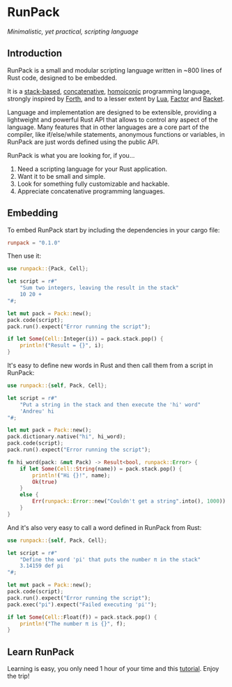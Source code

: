 # RunPack

_Minimalistic, yet practical, scripting language_

## Introduction

RunPack is a small and modular scripting language written in ~800 lines of Rust code, designed to be embedded.

It is a [stack-based](https://en.wikipedia.org/wiki/Stack-oriented_programming), [concatenative](https://en.wikipedia.org/wiki/Concatenative_programming_language), [homoiconic](https://en.wikipedia.org/wiki/Homoiconicity) programming language, strongly inspired by [Forth](https://en.wikipedia.org/wiki/Forth_(programming_language)), and to a lesser extent by [Lua](https://en.wikipedia.org/wiki/Lua_(programming_language)), [Factor](https://en.wikipedia.org/wiki/Factor_(programming_language)) and [Racket](https://en.wikipedia.org/wiki/Racket_(programming_language)).

Language and implementation are designed to be extensible, providing a lightweight and powerful Rust API that allows to control any aspect of the language. Many features that in other languages are a core part of the compiler, like if/else/while statements, anonymous functions or variables, in RunPack are just words defined using the public API.

RunPack is what you are looking for, if you...

1. Need a scripting language for your Rust application.
2. Want it to be small and simple.
3. Look for something fully customizable and hackable.
4. Appreciate concatenative programming languages.

## Embedding

To embed RunPack start by including the dependencies in your cargo file:

```toml
runpack = "0.1.0"
```

Then use it:

```rust
use runpack::{Pack, Cell};

let script = r#"
    "Sum two integers, leaving the result in the stack"
    10 20 +
"#;

let mut pack = Pack::new();
pack.code(script);
pack.run().expect("Error running the script");

if let Some(Cell::Integer(i)) = pack.stack.pop() {
    println!("Result = {}", i);
}
```

It's easy to define new words in Rust and then call them from a script in RunPack:

```rust
use runpack::{self, Pack, Cell};

let script = r#"
    "Put a string in the stack and then execute the 'hi' word"
    'Andreu' hi
"#;

let mut pack = Pack::new();
pack.dictionary.native("hi", hi_word);
pack.code(script);
pack.run().expect("Error running the script");

fn hi_word(pack: &mut Pack) -> Result<bool, runpack::Error> {
    if let Some(Cell::String(name)) = pack.stack.pop() {
        println!("Hi {}!", name);
        Ok(true)
    }
    else {
        Err(runpack::Error::new("Couldn't get a string".into(), 1000))
    }
}
```

And it's also very easy to call a word defined in RunPack from Rust:

```rust
use runpack::{self, Pack, Cell};

let script = r#"
    "Define the word 'pi' that puts the number π in the stack"
    3.14159 def pi
"#;

let mut pack = Pack::new();
pack.code(script);
pack.run().expect("Error running the script");
pack.exec("pi").expect("Failed executing 'pi'");

if let Some(Cell::Float(f)) = pack.stack.pop() {
    println!("The number π is {}", f);
}
```

## Learn RunPack

Learning is easy, you only need 1 hour of your time and this [tutorial](TUTORIAL.md). Enjoy the trip!
